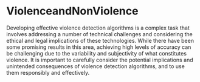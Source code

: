 # ViolenceandNonViolence

Developing effective violence detection algorithms is a complex task that involves addressing a
number of technical challenges and considering the ethical and legal implications of these
technologies. While there have been some promising results in this area, achieving high levels of
accuracy can be challenging due to the variability and subjectivity of what constitutes violence. It
is important to carefully consider the potential implications and unintended consequences of
violence detection algorithms, and to use them responsibly and effectively. 


